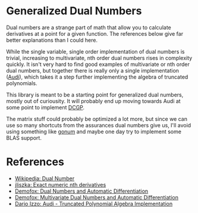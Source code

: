 # Generalized Dual Numbers

Dual numbers are a strange part of math that allow you
to calculate derivatives at a point for a given function.
The references below give far better explanations than I 
could here.

While the single variable, single order implementation of
dual numbers is trivial, increasing to multivariate, nth order
dual numbers rises in complexity quickly. It isn't very hard
to find good examples of multivariate or nth order dual numbers,
but together there is really only a single implementation 
([Audi](github.com/darioizzo/audi/)), which takes it a step further
implementing the algebra of truncated polynomials. 

This library is meant to be a starting point for generalized dual
numbers, mostly out of curiousity. It will probably end up moving
towards Audi at some point to implement [DCGP](https://arxiv.org/pdf/1611.04766.pdf).

The matrix stuff could probably be optimized a lot more, but since
we can use so many shortcuts from the assurances dual numbers give us,
I'll avoid using something like [gonum](https://github.com/gonum/gonum) and
maybe one day try to implement some BLAS support.


# References

 - [Wikipedia: Dual Number](https://en.wikipedia.org/wiki/Dual_number)
 - [jliszka: Exact numeric nth derivatives](http://blog.jliszka.org/2013/10/24/exact-numeric-nth-derivatives.html)
 - [Demofox: Dual Numbers and Automatic Differentiation](https://blog.demofox.org/2014/12/30/dual-numbers-automatic-differentiation/)
 - [Demofox: Multivariate Dual Numbers and Automatic Differentiation](https://blog.demofox.org/2017/02/20/multivariable-dual-numbers-automatic-differentiation/)
 - [Dario Izzo: Audi - Truncated Polynomial Algebra Implementation](https://darioizzo.github.io/audi/notebooks/example00)
